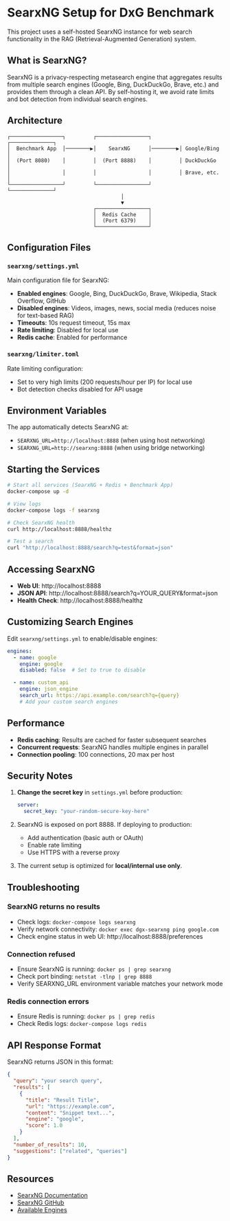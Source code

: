 # SearxNG Setup for DxG Benchmark

This project uses a self-hosted SearxNG instance for web search functionality in the RAG (Retrieval-Augmented Generation) system.

## What is SearxNG?

SearxNG is a privacy-respecting metasearch engine that aggregates results from multiple search engines (Google, Bing, DuckDuckGo, Brave, etc.) and provides them through a clean API. By self-hosting it, we avoid rate limits and bot detection from individual search engines.

## Architecture

```
┌─────────────────┐         ┌─────────────────┐         ┌──────────────┐
│  Benchmark App  │────────▶│    SearxNG      │────────▶│ Google/Bing  │
│  (Port 8080)    │         │  (Port 8888)    │         │ DuckDuckGo   │
│                 │         │                 │         │ Brave, etc.  │
└─────────────────┘         └─────────────────┘         └──────────────┘
                                     │
                                     ▼
                            ┌─────────────────┐
                            │  Redis Cache    │
                            │  (Port 6379)    │
                            └─────────────────┘
```

## Configuration Files

### `searxng/settings.yml`
Main configuration file for SearxNG:
- **Enabled engines**: Google, Bing, DuckDuckGo, Brave, Wikipedia, Stack Overflow, GitHub
- **Disabled engines**: Videos, images, news, social media (reduces noise for text-based RAG)
- **Timeouts**: 10s request timeout, 15s max
- **Rate limiting**: Disabled for local use
- **Redis cache**: Enabled for performance

### `searxng/limiter.toml`
Rate limiting configuration:
- Set to very high limits (200 requests/hour per IP) for local use
- Bot detection checks disabled for API usage

## Environment Variables

The app automatically detects SearxNG at:
- `SEARXNG_URL=http://localhost:8888` (when using host networking)
- `SEARXNG_URL=http://searxng:8888` (when using bridge networking)

## Starting the Services

```bash
# Start all services (SearxNG + Redis + Benchmark App)
docker-compose up -d

# View logs
docker-compose logs -f searxng

# Check SearxNG health
curl http://localhost:8888/healthz

# Test a search
curl "http://localhost:8888/search?q=test&format=json"
```

## Accessing SearxNG

- **Web UI**: http://localhost:8888
- **JSON API**: http://localhost:8888/search?q=YOUR_QUERY&format=json
- **Health Check**: http://localhost:8888/healthz

## Customizing Search Engines

Edit `searxng/settings.yml` to enable/disable engines:

```yaml
engines:
  - name: google
    engine: google
    disabled: false  # Set to true to disable

  - name: custom_api
    engine: json_engine
    search_url: https://api.example.com/search?q={query}
    # Add your custom search engines
```

## Performance

- **Redis caching**: Results are cached for faster subsequent searches
- **Concurrent requests**: SearxNG handles multiple engines in parallel
- **Connection pooling**: 100 connections, 20 max per host

## Security Notes

1. **Change the secret key** in `settings.yml` before production:
   ```yaml
   server:
     secret_key: "your-random-secure-key-here"
   ```

2. SearxNG is exposed on port 8888. If deploying to production:
   - Add authentication (basic auth or OAuth)
   - Enable rate limiting
   - Use HTTPS with a reverse proxy

3. The current setup is optimized for **local/internal use only**.

## Troubleshooting

### SearxNG returns no results
- Check logs: `docker-compose logs searxng`
- Verify network connectivity: `docker exec dgx-searxng ping google.com`
- Check engine status in web UI: http://localhost:8888/preferences

### Connection refused
- Ensure SearxNG is running: `docker ps | grep searxng`
- Check port binding: `netstat -tlnp | grep 8888`
- Verify SEARXNG_URL environment variable matches your network mode

### Redis connection errors
- Ensure Redis is running: `docker ps | grep redis`
- Check Redis logs: `docker-compose logs redis`

## API Response Format

SearxNG returns JSON in this format:

```json
{
  "query": "your search query",
  "results": [
    {
      "title": "Result Title",
      "url": "https://example.com",
      "content": "Snippet text...",
      "engine": "google",
      "score": 1.0
    }
  ],
  "number_of_results": 10,
  "suggestions": ["related", "queries"]
}
```

## Resources

- [SearxNG Documentation](https://docs.searxng.org/)
- [SearxNG GitHub](https://github.com/searxng/searxng)
- [Available Engines](https://docs.searxng.org/admin/engines/index.html)
